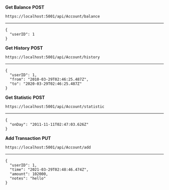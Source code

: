 **Get Balance** **POST**
```
https://localhost:5001/api/Account/balance
```
__________
```
{
  "userID": 1
}
```


**Get History** **POST**
```
https://localhost:5001/api/Account/history
```
__________
```
{
  "userID": 1,
  "from": "2010-03-29T02:46:25.487Z",
  "to": "2020-03-29T02:46:25.487Z"
}
```

**Get Statistic** **POST**
```
https://localhost:5001/api/Account/statistic
```
__________
```
{
  "onDay": "2011-11-11T02:47:03.626Z"
}
```
**Add Transaction** **PUT**
```
https://localhost:5001/api/Account/add
```
__________
```
{
  "userID": 1,
  "time": "2021-03-29T02:48:46.474Z",
  "amount": 102000,
  "notes": "hello"
}
```